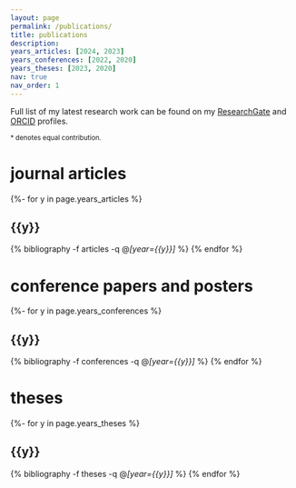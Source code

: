 ```yaml
---
layout: page
permalink: /publications/
title: publications
description: 
years_articles: [2024, 2023]
years_conferences: [2022, 2020]
years_theses: [2023, 2020]
nav: true
nav_order: 1
---
```


Full list of my latest research work can be found on my [ResearchGate](https://www.researchgate.net/profile/Toomas-Anijaerv) and [ORCID](https://orcid.org/0000-0002-3650-4230) profiles.

<small>* denotes equal contribution.</small>

<div class="publications">

  <h1>journal articles</h1>

  {%- for y in page.years_articles %}
    <h2 class="year">{{y}}</h2>
    {% bibliography -f articles -q @*[year={{y}}]* %}
  {% endfor %}

  <h1>conference papers and posters</h1>

  {%- for y in page.years_conferences %}
    <h2 class="year">{{y}}</h2>
    {% bibliography -f conferences -q @*[year={{y}}]* %}
  {% endfor %}

  <h1>theses</h1>

  {%- for y in page.years_theses %}
    <h2 class="year">{{y}}</h2>
    {% bibliography -f theses -q @*[year={{y}}]* %}
  {% endfor %}

</div>
